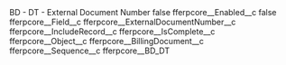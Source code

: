 <?xml version="1.0" encoding="UTF-8"?>
<CustomMetadata xmlns="http://soap.sforce.com/2006/04/metadata" xmlns:xsi="http://www.w3.org/2001/XMLSchema-instance" xmlns:xsd="http://www.w3.org/2001/XMLSchema">
    <label>BD - DT - External Document Number</label>
    <protected>false</protected>
    <values>
        <field>fferpcore__Enabled__c</field>
        <value xsi:type="xsd:boolean">false</value>
    </values>
    <values>
        <field>fferpcore__Field__c</field>
        <value xsi:type="xsd:string">fferpcore__ExternalDocumentNumber__c</value>
    </values>
    <values>
        <field>fferpcore__IncludeRecord__c</field>
        <value xsi:type="xsd:string">fferpcore__IsComplete__c</value>
    </values>
    <values>
        <field>fferpcore__Object__c</field>
        <value xsi:type="xsd:string">fferpcore__BillingDocument__c</value>
    </values>
    <values>
        <field>fferpcore__Sequence__c</field>
        <value xsi:type="xsd:string">fferpcore__BD_DT</value>
    </values>
</CustomMetadata>

